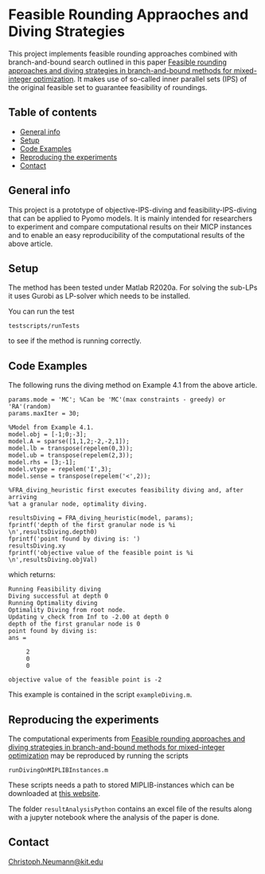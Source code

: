 # Feasible Rounding Appraoches and Diving Strategies
This project implements feasible rounding approaches combined with branch-and-bound search outlined in this paper [Feasible rounding approaches and diving strategies in branch-and-bound methods for mixed-integer optimization](http://www.optimization-online.org/DB_HTML/2021/10/8630.html).
It makes use of so-called inner parallel sets (IPS) of the original feasible set to guarantee feasibility of roundings.

## Table of contents
* [General info](#general-info)
* [Setup](#setup)
* [Code Examples](#code-examples)
* [Reproducing the experiments](#reproducing-the-experiments)
* [Contact](#contact)

## General info
This project is a prototype of objective-IPS-diving and feasibility-IPS-diving that can be applied to Pyomo models. It is mainly intended for researchers to experiment and compare computational results on their MICP instances and to enable an easy reproducibility of the computational results of the above article. 


## Setup
The method has been tested under Matlab R2020a. For solving the sub-LPs it uses Gurobi as LP-solver which needs to be installed. 

You can run the test 
```
testscripts/runTests
```
to see if the method is running correctly.

## Code Examples
The following runs the diving method on Example 4.1 from the above article.

```
params.mode = 'MC'; %Can be 'MC'(max constraints - greedy) or 'RA'(random)
params.maxIter = 30;

%Model from Example 4.1. 
model.obj = [-1;0;-3];
model.A = sparse([1,1,2;-2,-2,1]);
model.lb = transpose(repelem(0,3));
model.ub = transpose(repelem(2,3));
model.rhs = [3;-1];
model.vtype = repelem('I',3);
model.sense = transpose(repelem('<',2));

%FRA_diving_heuristic first executes feasibility diving and, after arriving
%at a granular node, optimality diving.

resultsDiving = FRA_diving_heuristic(model, params);
fprintf('depth of the first granular node is %i \n',resultsDiving.depth0) 
fprintf('point found by diving is: ')
resultsDiving.xy
fprintf('objective value of the feasible point is %i \n',resultsDiving.objVal)
```

which returns:

```
Running Feasibility diving
Diving successful at depth 0
Running Optimality diving
Optimality Diving from root node.
Updating v_check from Inf to -2.00 at depth 0 
depth of the first granular node is 0 
point found by diving is: 
ans =

     2
     0
     0

objective value of the feasible point is -2 
```

This example is contained in the script `exampleDiving.m`.


## Reproducing the experiments

The computational experiments from  [Feasible rounding approaches and diving strategies in branch-and-bound methods for mixed-integer optimization](http://www.optimization-online.org/DB_HTML/2021/10/8630.html) may be reproduced by running the scripts 

```
runDivingOnMIPLIBInstances.m
```
These scripts needs a path to stored MIPLIB-instances which can be downloaded at [this website](https://miplib.zib.de/). 

The folder `resultAnalysisPython` contains an excel file of the results along with a jupyter notebook where the analysis of the paper is done. 

## Contact
Christoph.Neumann@kit.edu

